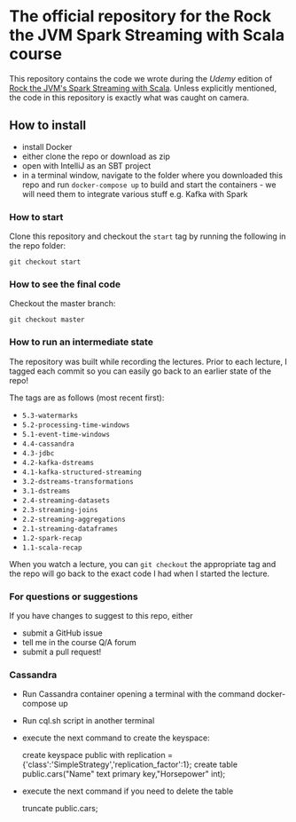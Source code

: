 # The official repository for the Rock the JVM Spark Streaming with Scala course

This repository contains the code we wrote during the *Udemy* edition of [Rock the JVM's Spark Streaming with Scala](https://rockthejvm.com/course/spark-streaming). Unless explicitly mentioned, the code in this repository is exactly what was caught on camera.

## How to install

- install Docker
- either clone the repo or download as zip
- open with IntelliJ as an SBT project
- in a terminal window, navigate to the folder where you downloaded this repo and run `docker-compose up` to build and start the containers - we will need them to integrate various stuff e.g. Kafka with  Spark

### How to start

Clone this repository and checkout the `start` tag by running the following in the repo folder:

```
git checkout start
```

### How to see the final code

Checkout the master branch:
```
git checkout master
```

### How to run an intermediate state

The repository was built while recording the lectures. Prior to each lecture, I tagged each commit so you can easily go back to an earlier state of the repo!

The tags are as follows (most recent first):

* `5.3-watermarks`
* `5.2-processing-time-windows`
* `5.1-event-time-windows`
* `4.4-cassandra`
* `4.3-jdbc`
* `4.2-kafka-dstreams`
* `4.1-kafka-structured-streaming`
* `3.2-dstreams-transformations`
* `3.1-dstreams`
* `2.4-streaming-datasets`
* `2.3-streaming-joins`
* `2.2-streaming-aggregations`
* `2.1-streaming-dataframes`
* `1.2-spark-recap`
* `1.1-scala-recap`

When you watch a lecture, you can `git checkout` the appropriate tag and the repo will go back to the exact code I had when I started the lecture.

### For questions or suggestions

If you have changes to suggest to this repo, either
- submit a GitHub issue
- tell me in the course Q/A forum
- submit a pull request!

### Cassandra

- Run Cassandra container opening a terminal with the command docker-compose up
- Run cql.sh script in another terminal
- execute the next command to create the keyspace:

    create keyspace public with replication = {'class':'SimpleStrategy','replication_factor':1};
    create table public.cars("Name" text primary key,"Horsepower" int);
  
- execute the next command if you need to delete the table

    truncate public.cars;


